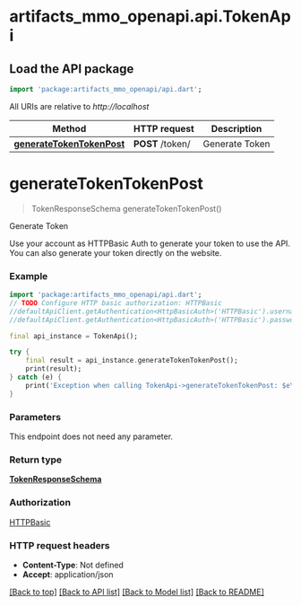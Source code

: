# artifacts_mmo_openapi.api.TokenApi

## Load the API package
```dart
import 'package:artifacts_mmo_openapi/api.dart';
```

All URIs are relative to *http://localhost*

Method | HTTP request | Description
------------- | ------------- | -------------
[**generateTokenTokenPost**](TokenApi.md#generatetokentokenpost) | **POST** /token/ | Generate Token


# **generateTokenTokenPost**
> TokenResponseSchema generateTokenTokenPost()

Generate Token

Use your account as HTTPBasic Auth to generate your token to use the API. You can also generate your token directly on the website.

### Example
```dart
import 'package:artifacts_mmo_openapi/api.dart';
// TODO Configure HTTP basic authorization: HTTPBasic
//defaultApiClient.getAuthentication<HttpBasicAuth>('HTTPBasic').username = 'YOUR_USERNAME'
//defaultApiClient.getAuthentication<HttpBasicAuth>('HTTPBasic').password = 'YOUR_PASSWORD';

final api_instance = TokenApi();

try {
    final result = api_instance.generateTokenTokenPost();
    print(result);
} catch (e) {
    print('Exception when calling TokenApi->generateTokenTokenPost: $e\n');
}
```

### Parameters
This endpoint does not need any parameter.

### Return type

[**TokenResponseSchema**](TokenResponseSchema.md)

### Authorization

[HTTPBasic](../README.md#HTTPBasic)

### HTTP request headers

 - **Content-Type**: Not defined
 - **Accept**: application/json

[[Back to top]](#) [[Back to API list]](../README.md#documentation-for-api-endpoints) [[Back to Model list]](../README.md#documentation-for-models) [[Back to README]](../README.md)

